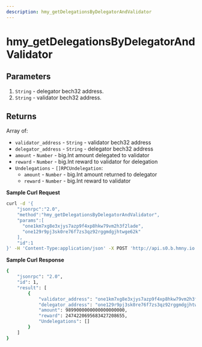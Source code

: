 ```yaml
---
description: hmy_getDelegationsByDelegatorAndValidator
---
```


# hmy\_getDelegationsByDelegatorAndValidator

## Parameters

1. `String` - delegator bech32 address.
2. `String` - validator bech32 address.

## Returns

Array of:

* `validator_address` - `String` - validator bech32 address
* `delegator_address` - `String` - delegator bech32 address
* `amount` - `Number` - big.Int amount delegated to validator
* `reward` - `Number` - big.Int reward to validator for delegation
* `Undelegations` - `[]RPCUndelegation`:
  * `amount` - `Number` - big.Int amount returned to delegator
  * `reward` - `Number` - big.Int reward to validator

**Sample Curl Request**

```bash
curl -d '{
    "jsonrpc":"2.0",
    "method":"hmy_getDelegationsByDelegatorAndValidator",
    "params":[
      "one1km7xg8e3xjys7azp9f4xp8hkw79vm2h3f2lade",
      "one129r9pj3sk0re76f7zs3qz92rggmdgjhtwge62k"
    ],
    "id":1
}' -H 'Content-Type:application/json' -X POST 'http://api.s0.b.hmny.io'
```

**Sample Curl Response**

```bash
{
    "jsonrpc": "2.0",
    "id": 1,
    "result": [
        {
            "validator_address": "one1km7xg8e3xjys7azp9f4xp8hkw79vm2h3f2lade",
            "delegator_address": "one129r9pj3sk0re76f7zs3qz92rggmdgjhtwge62k",
            "amount": 9899000000000000000000,
            "reward": 2474220695683427208655,
            "Undelegations": []
        }
    ]
}
```
